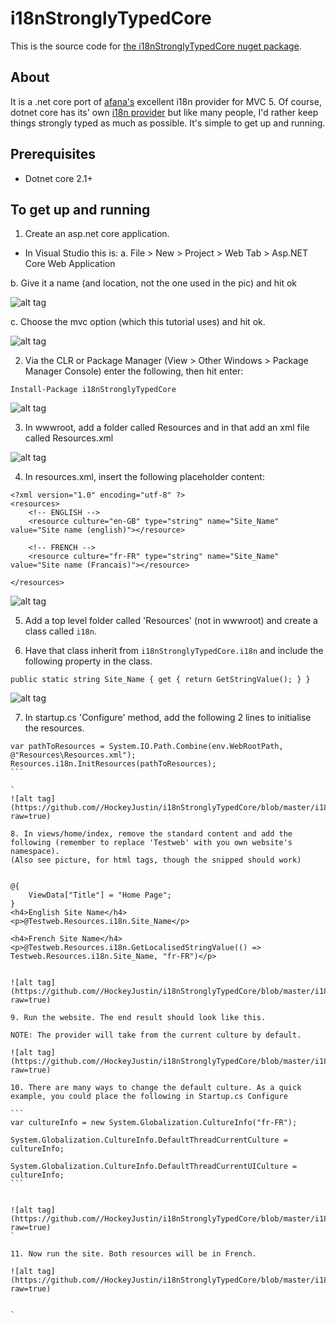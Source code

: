 # i18nStronglyTypedCore

This is the source code for [the i18nStronglyTypedCore nuget package](https://www.nuget.org/packages/i18nStronglyTypedCore).

## About

It is a .net core port of [afana's](http://afana.me/archive/2013/11/01/aspnet-mvc-internationalization-store-strings-in-database-or-xml.aspx/) excellent
i18n provider for MVC 5. Of course, dotnet core has its' own [i18n provider](https://docs.microsoft.com/en-us/aspnet/core/fundamentals/localization?view=aspnetcore-2.1) 
but like many people, I'd rather keep things strongly typed as much as possible. It's simple to get up and running.

## Prerequisites

- Dotnet core 2.1+

## To get up and running

1. Create an asp.net core application. 
- In Visual Studio this is:
a. File > New > Project > Web Tab > Asp.NET Core Web Application

b. Give it a name (and location, not the one used in the pic) and hit ok

![alt tag](https://github.com//HockeyJustin/i18nStronglyTypedCore/blob/master/i18nStronglyTypedMVC/i18nStronglyTypedMVC/wwwroot/images/1.png?raw=true)

c. Choose the mvc option (which this tutorial uses) and hit ok.

![alt tag](https://github.com//HockeyJustin/i18nStronglyTypedCore/blob/master/i18nStronglyTypedMVC/i18nStronglyTypedMVC/wwwroot/images/2.png?raw=true)


2. Via the CLR or Package Manager (View > Other Windows > Package Manager Console) enter the following, then hit enter:

`Install-Package i18nStronglyTypedCore`

![alt tag](https://github.com//HockeyJustin/i18nStronglyTypedCore/blob/master/i18nStronglyTypedMVC/i18nStronglyTypedMVC/wwwroot/images/3.png?raw=true)

3. In wwwroot, add a folder called Resources and in that add an xml file called Resources.xml

![alt tag](https://github.com//HockeyJustin/i18nStronglyTypedCore/blob/master/i18nStronglyTypedMVC/i18nStronglyTypedMVC/wwwroot/images/4.png?raw=true)

4. In resources.xml, insert the following placeholder content:

```
<?xml version="1.0" encoding="utf-8" ?>
<resources>
    <!-- ENGLISH -->
    <resource culture="en-GB" type="string" name="Site_Name" value="Site name (english)"></resource>
    
    <!-- FRENCH -->
    <resource culture="fr-FR" type="string" name="Site_Name" value="Site name (Francais)"></resource>

</resources>
```

![alt tag](https://github.com//HockeyJustin/i18nStronglyTypedCore/blob/master/i18nStronglyTypedMVC/i18nStronglyTypedMVC/wwwroot/images/4a.png?raw=true)

5. Add a top level folder called 'Resources' (not in wwwroot) and create a class called `i18n`.

6. Have that class inherit from `i18nStronglyTypedCore.i18n` and include the following property in the class.

`public static string Site_Name { get { return GetStringValue(); } }`


![alt tag](https://github.com//HockeyJustin/i18nStronglyTypedCore/blob/master/i18nStronglyTypedMVC/i18nStronglyTypedMVC/wwwroot/images/5.png?raw=true)

7. In startup.cs 'Configure' method, add the following 2 lines to initialise the resources.

````
var pathToResources = System.IO.Path.Combine(env.WebRootPath, @"Resources\Resources.xml");
Resources.i18n.InitResources(pathToResources);
```

`
![alt tag](https://github.com//HockeyJustin/i18nStronglyTypedCore/blob/master/i18nStronglyTypedMVC/i18nStronglyTypedMVC/wwwroot/images/6.png?raw=true)

8. In views/home/index, remove the standard content and add the following (remember to replace 'Testweb' with you own website's namespace).
(Also see picture, for html tags, though the snipped should work)


@{
    ViewData["Title"] = "Home Page";
}
<h4>English Site Name</h4>
<p>@Testweb.Resources.i18n.Site_Name</p>

<h4>French Site Name</h4>
<p>@Testweb.Resources.i18n.GetLocalisedStringValue(() => Testweb.Resources.i18n.Site_Name, "fr-FR")</p>


![alt tag](https://github.com//HockeyJustin/i18nStronglyTypedCore/blob/master/i18nStronglyTypedMVC/i18nStronglyTypedMVC/wwwroot/images/7.png?raw=true)

9. Run the website. The end result should look like this.

NOTE: The provider will take from the current culture by default.

![alt tag](https://github.com//HockeyJustin/i18nStronglyTypedCore/blob/master/i18nStronglyTypedMVC/i18nStronglyTypedMVC/wwwroot/images/8.png?raw=true)

10. There are many ways to change the default culture. As a quick example, you could place the following in Startup.cs Configure

```
var cultureInfo = new System.Globalization.CultureInfo("fr-FR");

System.Globalization.CultureInfo.DefaultThreadCurrentCulture = cultureInfo;

System.Globalization.CultureInfo.DefaultThreadCurrentUICulture = cultureInfo;
```


![alt tag](https://github.com//HockeyJustin/i18nStronglyTypedCore/blob/master/i18nStronglyTypedMVC/i18nStronglyTypedMVC/wwwroot/images/9.png?raw=true)
`

11. Now run the site. Both resources will be in French.

![alt tag](https://github.com//HockeyJustin/i18nStronglyTypedCore/blob/master/i18nStronglyTypedMVC/i18nStronglyTypedMVC/wwwroot/images/10.png?raw=true)


`


